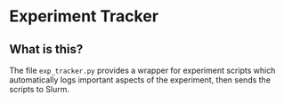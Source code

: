 # Experiment Tracker

## What is this?

The file `exp_tracker.py` provides a wrapper for experiment scripts which automatically logs important aspects of the experiment, then sends the scripts to Slurm.